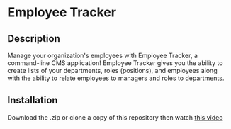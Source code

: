 # Employee Tracker

## Description

Manage your organization's employees with Employee Tracker, a command-line CMS application! Employee Tracker gives you the ability to create lists of your departments, roles (positions), and employees along with the ability to relate employees to managers and roles to departments.

## Installation

Download the .zip or clone a copy of this repository then watch [this video](https://drive.google.com/file/d/16-wqos7QYk4TobZ3dCQKWV_yG0nW7qt4/view?usp=sharing)
